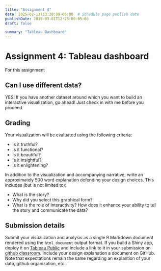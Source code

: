 ```yaml
---
title: "Assignment 4"
date: 2025-02-13T13:30:00-06:00  # Schedule page publish date
publishDate: 2019-03-01T12:25:00-05:00
draft: false

summary: "Tableau Dashboard"
---
```


# Assignment 4: Tableau dashboard

For this assignment

## Can I use different data?

YES! If you have another dataset around which you want to build an interactive visualization, go ahead! Just check in with me before you proceed.

## Grading

Your visualization will be evaluated using the following criteria:

-   Is it truthful?
-   Is it functional?
-   Is it beautiful?
-   Is it insightful?
-   Is it enlightening?

In addition to the visualization and accompanying narrative, write an approximately 500 word explanation defending your design choices. This includes (but is not limited to):

-   What is the story?
-   Why did you select this graphical form?
-   What is the role of interactivity? How does it enhance your ability to tell the story and communicate the data?

## Submission details

Submit your visualization and analysis as a single R Markdown document rendered using the `html_document` output format. If you build a Shiny app, deploy it on [Tableau Public](http://www.shinyapps.io) and include a link to it in your submission on [github classroom](https://classroom.github.com/a/VXiJO03N). Include your design explanation a document on GitHub. Note that expectations remain the same regarding an explantion of your data, github organization, etc.

